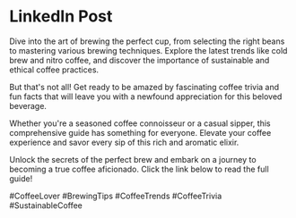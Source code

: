# LinkedIn Post

Dive into the art of brewing the perfect cup, from selecting the right beans to mastering various brewing techniques. Explore the latest trends like cold brew and nitro coffee, and discover the importance of sustainable and ethical coffee practices.

But that's not all! Get ready to be amazed by fascinating coffee trivia and fun facts that will leave you with a newfound appreciation for this beloved beverage.

Whether you're a seasoned coffee connoisseur or a casual sipper, this comprehensive guide has something for everyone. Elevate your coffee experience and savor every sip of this rich and aromatic elixir.

Unlock the secrets of the perfect brew and embark on a journey to becoming a true coffee aficionado. Click the link below to read the full guide!

#CoffeeLover #BrewingTips #CoffeeTrends #CoffeeTrivia #SustainableCoffee